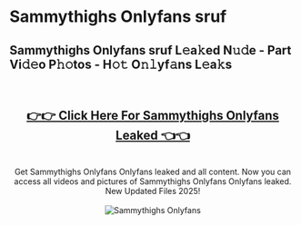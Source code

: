 # Sammythighs Onlyfans sruf

<h2>Sammythighs Onlyfans sruf  L𝚎a𝚔ed N𝚞𝚍e - Part Vi𝚍𝚎o P𝚑𝚘tos - H𝚘𝚝 O𝚗𝚕yf𝚊ns L𝚎a𝚔s</h2>
<br>
<div align="center">
<h2><a href="https://213.232.235.80/live/video.php?q=sammythighs-onlyfans" rel="nofollow">👉👉 Click Here For Sammythighs Onlyfans Leaked 👈👈</a></h2>

<br>
Get Sammythighs Onlyfans Onlyfans leaked and all content. Now you can access all videos and pictures of Sammythighs Onlyfans Onlyfans leaked. New Updated Files 2025!
<br>
<br>
<a href="https://213.232.235.80/live/video.php?q=sammythighs-onlyfans" rel="nofollow" data-target="animated-image.originalLink"><img src="https://i.imgur.com/dJHk4Zq.gif" alt="Sammythighs Onlyfans" style="max-width: 100%; display: inline-block;" data-target="animated-image.originalImage"></a>
</div>
<br>